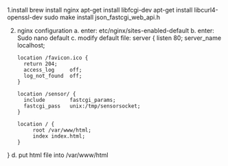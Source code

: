 1.install
 brew install nginx
 apt-get install libfcgi-dev
 apt-get install libcurl4-openssl-dev
 sudo make install json_fastcgi_web_api.h

2.  nginx configuration
    a. enter: etc/nginx/sites-enabled-default
    b. enter: Sudo nano default
    c. modify default file:
    server {
    listen       80;
    server_name  localhost;

        location /favicon.ico {
          return 204;
          access_log     off;
          log_not_found  off;
        } 

        location /sensor/ {
          include        fastcgi_params;
          fastcgi_pass   unix:/tmp/sensorsocket;
        }

        location / {
             root /var/www/html;
             index index.html;
        }
}
d. put html file into /var/www/html

